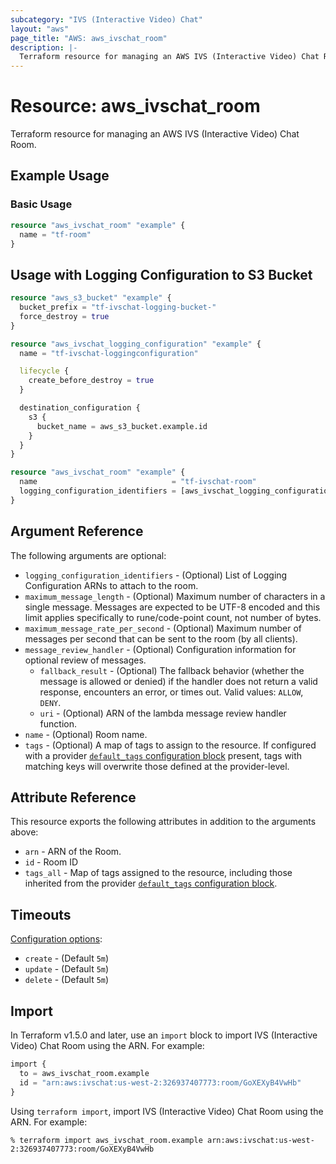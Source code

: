 ```yaml
---
subcategory: "IVS (Interactive Video) Chat"
layout: "aws"
page_title: "AWS: aws_ivschat_room"
description: |-
  Terraform resource for managing an AWS IVS (Interactive Video) Chat Room.
---
```


# Resource: aws_ivschat_room

Terraform resource for managing an AWS IVS (Interactive Video) Chat Room.

## Example Usage

### Basic Usage

```terraform
resource "aws_ivschat_room" "example" {
  name = "tf-room"
}
```

## Usage with Logging Configuration to S3 Bucket

```terraform
resource "aws_s3_bucket" "example" {
  bucket_prefix = "tf-ivschat-logging-bucket-"
  force_destroy = true
}

resource "aws_ivschat_logging_configuration" "example" {
  name = "tf-ivschat-loggingconfiguration"

  lifecycle {
    create_before_destroy = true
  }

  destination_configuration {
    s3 {
      bucket_name = aws_s3_bucket.example.id
    }
  }
}

resource "aws_ivschat_room" "example" {
  name                              = "tf-ivschat-room"
  logging_configuration_identifiers = [aws_ivschat_logging_configuration.example.arn]
}
```

## Argument Reference

The following arguments are optional:

* `logging_configuration_identifiers` - (Optional) List of Logging Configuration
  ARNs to attach to the room.
* `maximum_message_length` - (Optional) Maximum number of characters in a single
  message. Messages are expected to be UTF-8 encoded and this limit applies
  specifically to rune/code-point count, not number of bytes.
* `maximum_message_rate_per_second` - (Optional) Maximum number of messages per
  second that can be sent to the room (by all clients).
* `message_review_handler` - (Optional) Configuration information for optional
  review of messages.
    * `fallback_result` - (Optional) The fallback behavior (whether the message
    is allowed or denied) if the handler does not return a valid response,
    encounters an error, or times out. Valid values: `ALLOW`, `DENY`.
    * `uri` - (Optional) ARN of the lambda message review handler function.
* `name` - (Optional) Room name.
* `tags` - (Optional) A map of tags to assign to the resource. If configured with a provider [`default_tags` configuration block](https://registry.terraform.io/providers/hashicorp/aws/latest/docs#default_tags-configuration-block) present, tags with matching keys will overwrite those defined at the provider-level.

## Attribute Reference

This resource exports the following attributes in addition to the arguments above:

* `arn` - ARN of the Room.
* `id` - Room ID
* `tags_all` - Map of tags assigned to the resource, including those inherited from the provider [`default_tags` configuration block](https://registry.terraform.io/providers/hashicorp/aws/latest/docs#default_tags-configuration-block).

## Timeouts

[Configuration options](https://www.terraform.io/docs/configuration/blocks/resources/syntax.html#operation-timeouts):

* `create` - (Default `5m`)
* `update` - (Default `5m`)
* `delete` - (Default `5m`)

## Import

In Terraform v1.5.0 and later, use an `import` block to import IVS (Interactive Video) Chat Room using the ARN. For example:

```terraform
import {
  to = aws_ivschat_room.example
  id = "arn:aws:ivschat:us-west-2:326937407773:room/GoXEXyB4VwHb"
}
```

Using `terraform import`, import IVS (Interactive Video) Chat Room using the ARN. For example:

```console
% terraform import aws_ivschat_room.example arn:aws:ivschat:us-west-2:326937407773:room/GoXEXyB4VwHb
```
